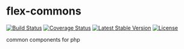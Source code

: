 flex-commons
============

[![Build Status](https://travis-ci.org/elnebuloso/flex-commons.svg?branch=master)](https://travis-ci.org/elnebuloso/flex-commons)
[![Coverage Status](https://img.shields.io/coveralls/elnebuloso/flex-commons.svg)](https://coveralls.io/r/elnebuloso/flex-commons)
[![Latest Stable Version](https://poser.pugx.org/elnebuloso/flex-commons/v/stable.svg)](https://packagist.org/packages/elnebuloso/flex-commons)
[![License](https://poser.pugx.org/elnebuloso/flex-commons/license.svg)](https://packagist.org/packages/elnebuloso/flex-commons)

common components for php